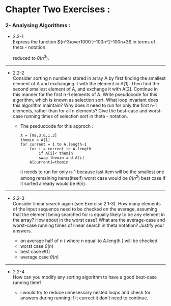 # Chapter Two Exercises :
### 2- Analysing Algorithms :


- 2.2-1\
    Express the function ${n^3\over1000 }-100n^2-100n+3$ in terms of ‚ theta - notation.

    
    reduced to $\theta(n^3)$\.

---
- 2.2-2\
    Consider sorting n numbers stored in array A by first finding the smallest element
    of A and exchanging it with the element in A[1]. Then find the second smallest
    element of A, and exchange it with A[2]. Continue in this manner for the first n-1
    elements of A. Write pseudocode for this algorithm, which is known as selection
    sort. What loop invariant does this algorithm maintain? Why does it need to run
    for only the first n-1 elements, rather than for all n elements? Give the best-case
    and worst-case running times of selection sort in theta - notation.

    - The pseduocode for this approch :
        ```
        A = [99,3,6,1,3]
        themin = A[1]
        for current = 1 to A.length-1           
            for i = current to A.length
                if A[i]< themin
                swap themin and A[i]
            A[current]=themin
        ```
        it needs to run for only n-1 because last item will be the smallest one among remaining items(itself)
        worst case would be $\theta(n^2)$
        best case if it sorted already would be $\theta(n)$.



---
    
- 2.2-3\
    Consider linear search again (see Exercise 2.1-3). How many elements of the input sequence need to be checked on the average, assuming that the element being
    searched for is equally likely to be any element in the array? How about in the
    worst case? What are the average-case and worst-case running times of linear
    search in theta notation? Justify your answers.
        
    - on average half of n ( where n equal to A.length ) will be checked.
    - worst case $\theta(n)$
    - best case $\theta(1)$
    - average case $\theta(n)$
---
- 2.2-4\
    How can you modify any sorting algorithm to have a good best-case running time?

    - i would try to reduce unnesessary nested loops 
    and check for answers during running if it currect it don't need to continue.
